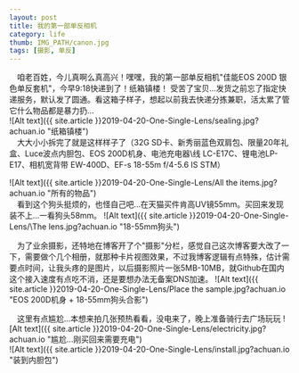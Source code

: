 ```yaml
---
layout: post
title: 我的第一部单反相机
category: life
thumb: IMG_PATH/canon.jpg
tags: [摄影, 单反]
---
```


&emsp;咱老百姓，今儿真啊么真高兴！嘿嘿，我的第一部单反相机"佳能EOS 200D 银色单反套机"，今早9:18快递到了！纸箱镇楼！ 
受苦了宝贝...发货之前忘了指定快递服务，默认发了圆通。看这箱子样子，想起以前我去快递分拣兼职，活太累了管它什么物品都是暴力扔...  
![Alt text]({{ site.article }}2019-04-20-One-Single-Lens/sealing.jpg?achuan.io "纸箱镇楼")    
&emsp;大大小小拆完了就是这样样子了（32G SD卡、新秀丽蓝色双肩包、限量20年礼盒、Luce波点内胆包、EOS 200D机身、电池充电器\线 LC-E17C、锂电池LP-E17、相机宽背带 EW-400D、EF-s 18-55m f/4-5.6 IS STM）

![Alt text]({{ site.article }}2019-04-20-One-Single-Lens/All the items.jpg?achuan.io "所有的物品")   
&emsp;看到这个狗头挺烦的，也怪自己吧...在天猫买件肯高UV镜55mm。买回来发现装不上...一看狗头58mm。
![Alt text]({{ site.article }}2019-04-20-One-Single-Lens/\The lens.jpg?achuan.io "18-55mm狗头")   

&emsp;为了业余摄影，还特地在博客开了个"摄影"分栏，感觉自己这次博客要大改了一下，需要做个几个相册，就那种卡片视图效果，不过我博客逻辑有点特殊，估计需要点时间，让我头疼的是图片，以后摄影照片一张5MB-10MB，就Github在国内这个接入速度有点吃不消，还是要想办法无备案DNS加速。
![Alt text]({{ site.article }}2019-04-20-One-Single-Lens/Place the sample.jpg?achuan.io "EOS 200D机身 + 18-55mm狗头合影")  
 
&emsp;这里有点尴尬...本想来拍几张预热看看，没电来了，晚上准备骑行去广场玩玩
![Alt text]({{ site.article }}2019-04-20-One-Single-Lens/electricity.jpg?achuan.io "尴尬...刚买回来需要充电")   
![Alt text]({{ site.article }}2019-04-20-One-Single-Lens/install.jpg?achuan.io "装到内胆包")   
